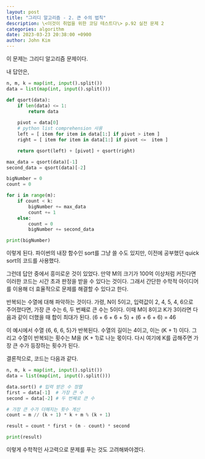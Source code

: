 ```yaml
---
layout: post
title: "그리디 알고리즘 - 2. 큰 수의 법칙"
description: \<이것이 취업을 위한 코딩 테스트다\> p.92 실전 문제 2
categories: algorithm
date: 2023-03-23 20:38:00 +0900
author: John Kim
---
```

이 문제는 그리디 알고리즘 문제이다.

내 답안은,

```python
n, m, k = map(int, input().split())
data = list(map(int, input().split()))

def qsort(data):
    if len(data) <= 1:
        return data
    
    pivot = data[0]
    # python list comprehension 사용
    left = [ item for item in data[1:] if pivot > item ]
    right = [ item for item in data[1:] if pivot <=  item ]

    return qsort(left) + [pivot] + qsort(right)

max_data = qsort(data)[-1]
second_data = qsort(data)[-2]

bigNumber = 0
count = 0

for i in range(m):
    if count < k:
        bigNumber += max_data
        count += 1
    else:
        count = 0
        bigNumber += second_data

print(bigNumber)
```

이렇게 된다. 파이썬의 내장 함수인 sort를 그냥 쓸 수도 있지만, 이전에 공부했던 quick sort의 코드를 사용했다.

그런데 답안 중에서 흥미로운 것이 있었다. 만약 M의 크기가 100억 이상처럼 커진다면 이러한 코드는 시간 초과 판정을 받을 수 있다는 것이다. 그래서 간단한 수학적 아이디어를 이용해 더 효율적으로 문제를 해결할 수 있다고 한다.

반복되는 수열에 대해 파악하는 것이다. 가령, N이 5이고, 입력값이 2, 4, 5, 4, 6으로 주어졌다면, 가장 큰 수는 6, 두 번째로 큰 수는 5이다.
이때 M이 8이고 K가 3이라면 다음과 같이 더했을 때 합이 최대가 된다. (6 + 6 + 6 + 5) + (6 + 6 + 6) = 46

이 예시에서 수열 {6, 6, 6, 5}가 반복된다. 수열의 길이는 4이고, 이는 (K + 1) 이다. 그리고 수열이 반복되는 횟수는 M을 (K + 1)로 나눈 몫이다. 다시 여기에 K를 곱해주면 가장 큰 수가 등장하는 횟수가 된다.

결론적으로, 코드는 다음과 같다.

```python
n, m, k = map(int, input().split())
data = list(map(int, input().split()))

data.sort() # 입력 받은 수 정렬
first = data[-1]  # 가장 큰 수
second = data[-2] # 두 번째로 큰 수

# 가장 큰 수가 더해지는 횟수 계산
count = m // (k + 1) * k + m % (k + 1)

result = count * first + (m - count) * second

print(result)
```

이렇게 수학적인 사고력으로 문제를 푸는 것도 고려해봐야겠다.
